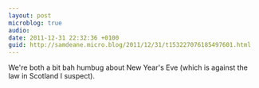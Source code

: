 ```yaml
---
layout: post
microblog: true
audio: 
date: 2011-12-31 22:32:36 +0100
guid: http://samdeane.micro.blog/2011/12/31/t153227076185497601.html
---
```

We're both a bit bah humbug about New Year's Eve (which is against the law in Scotland I suspect).
